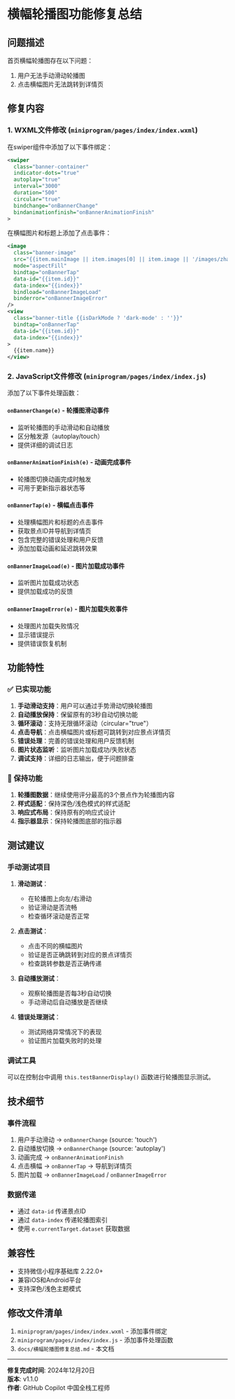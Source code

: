# 横幅轮播图功能修复总结

## 问题描述
首页横幅轮播图存在以下问题：
1. 用户无法手动滑动轮播图
2. 点击横幅图片无法跳转到详情页

## 修复内容

### 1. WXML文件修改 (`miniprogram/pages/index/index.wxml`)

在swiper组件中添加了以下事件绑定：
```xml
<swiper
  class="banner-container"
  indicator-dots="true"
  autoplay="true"
  interval="3000"
  duration="500"
  circular="true"
  bindchange="onBannerChange"
  bindanimationfinish="onBannerAnimationFinish"
>
```

在横幅图片和标题上添加了点击事件：
```xml
<image 
  class="banner-image" 
  src="{{item.mainImage || item.images[0] || item.image || '/images/zhangjiajie.png'}}" 
  mode="aspectFill" 
  bindtap="onBannerTap"
  data-id="{{item.id}}"
  data-index="{{index}}"
  bindload="onBannerImageLoad"
  binderror="onBannerImageError"
/>
<view 
  class="banner-title {{isDarkMode ? 'dark-mode' : ''}}"
  bindtap="onBannerTap"
  data-id="{{item.id}}"
  data-index="{{index}}"
>
  {{item.name}}
</view>
```

### 2. JavaScript文件修改 (`miniprogram/pages/index/index.js`)

添加了以下事件处理函数：

#### `onBannerChange(e)` - 轮播图滑动事件
- 监听轮播图的手动滑动和自动播放
- 区分触发源（autoplay/touch）
- 提供详细的调试日志

#### `onBannerAnimationFinish(e)` - 动画完成事件
- 轮播图切换动画完成时触发
- 可用于更新指示器状态等

#### `onBannerTap(e)` - 横幅点击事件
- 处理横幅图片和标题的点击事件
- 获取景点ID并导航到详情页
- 包含完整的错误处理和用户反馈
- 添加加载动画和延迟跳转效果

#### `onBannerImageLoad(e)` - 图片加载成功事件
- 监听图片加载成功状态
- 提供加载成功的反馈

#### `onBannerImageError(e)` - 图片加载失败事件
- 处理图片加载失败情况
- 显示错误提示
- 提供错误恢复机制

## 功能特性

### ✅ 已实现功能
1. **手动滑动支持**：用户可以通过手势滑动切换轮播图
2. **自动播放保持**：保留原有的3秒自动切换功能
3. **循环滚动**：支持无限循环滚动（circular="true"）
4. **点击导航**：点击横幅图片或标题可跳转到对应景点详情页
5. **错误处理**：完善的错误处理和用户反馈机制
6. **图片状态监听**：监听图片加载成功/失败状态
7. **调试支持**：详细的日志输出，便于问题排查

### 🔄 保持功能
1. **轮播图数据**：继续使用评分最高的3个景点作为轮播图内容
2. **样式适配**：保持深色/浅色模式的样式适配
3. **响应式布局**：保持原有的响应式设计
4. **指示器显示**：保持轮播图底部的指示器

## 测试建议

### 手动测试项目
1. **滑动测试**：
   - 在轮播图上向左/右滑动
   - 验证滑动是否流畅
   - 检查循环滚动是否正常

2. **点击测试**：
   - 点击不同的横幅图片
   - 验证是否正确跳转到对应的景点详情页
   - 检查跳转参数是否正确传递

3. **自动播放测试**：
   - 观察轮播图是否每3秒自动切换
   - 手动滑动后自动播放是否继续

4. **错误处理测试**：
   - 测试网络异常情况下的表现
   - 验证图片加载失败时的处理

### 调试工具
可以在控制台中调用 `this.testBannerDisplay()` 函数进行轮播图显示测试。

## 技术细节

### 事件流程
1. 用户手动滑动 → `onBannerChange` (source: 'touch')
2. 自动播放切换 → `onBannerChange` (source: 'autoplay')
3. 动画完成 → `onBannerAnimationFinish`
4. 点击横幅 → `onBannerTap` → 导航到详情页
5. 图片加载 → `onBannerImageLoad` / `onBannerImageError`

### 数据传递
- 通过 `data-id` 传递景点ID
- 通过 `data-index` 传递轮播图索引
- 使用 `e.currentTarget.dataset` 获取数据

## 兼容性
- 支持微信小程序基础库 2.22.0+
- 兼容iOS和Android平台
- 支持深色/浅色主题模式

## 修改文件清单
1. `miniprogram/pages/index/index.wxml` - 添加事件绑定
2. `miniprogram/pages/index/index.js` - 添加事件处理函数
3. `docs/横幅轮播图修复总结.md` - 本文档

---

**修复完成时间**: 2024年12月20日  
**版本**: v1.1.0  
**作者**: GitHub Copilot 中国全栈工程师
